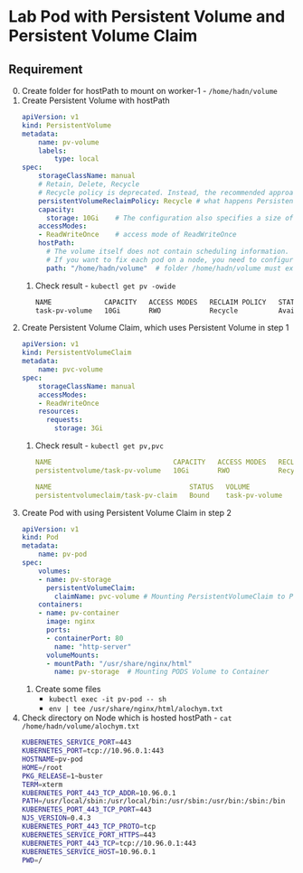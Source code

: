 # Lab Pod with Persistent Volume and Persistent Volume Claim
## Requirement
0.  Create folder for hostPath to mount on worker-1 - `/home/hadn/volume`
1.  Create Persistent Volume with hostPath
    ```yaml
    apiVersion: v1
    kind: PersistentVolume
    metadata:
        name: pv-volume
        labels:
            type: local
    spec:
        storageClassName: manual
        # Retain, Delete, Recycle
        # Recycle policy is deprecated. Instead, the recommended approach is to use dynamic provisioning.
        persistentVolumeReclaimPolicy: Recycle # what happens PersistentVolumeClaim is deleted
        capacity:
          storage: 10Gi    # The configuration also specifies a size of 10 gibibytes
        accessModes:
        - ReadWriteOnce    # access mode of ReadWriteOnce
        hostPath:
          # The volume itself does not contain scheduling information.
          # If you want to fix each pod on a node, you need to configure scheduling information, such as nodeSelector, for the pod
          path: "/home/hadn/volume"  # folder /home/hadn/volume must exist on the Node
    ```
    1.  Check result - `kubectl get pv -owide`
        ```bash
        NAME             CAPACITY   ACCESS MODES   RECLAIM POLICY   STATUS      CLAIM   STORAGECLASS   REASON   AGE   VOLUMEMODE
        task-pv-volume   10Gi       RWO            Recycle          Available                                   2s    Filesystem
        ```
2.  Create Persistent Volume Claim, which uses Persistent Volume in step 1
    ```yaml
    apiVersion: v1
    kind: PersistentVolumeClaim
    metadata:
        name: pvc-volume
    spec:
        storageClassName: manual
        accessModes:
        - ReadWriteOnce
        resources:
          requests:
            storage: 3Gi
    ```
    1.  Check result - `kubectl get pv,pvc`
        ```yaml
        NAME                              CAPACITY   ACCESS MODES   RECLAIM POLICY   STATUS   CLAIM                   STORAGECLASS   REASON   AGE
        persistentvolume/task-pv-volume   10Gi       RWO            Recycle          Bound    default/task-pv-claim                           2m51s

        NAME                                  STATUS   VOLUME           CAPACITY   ACCESS MODES   STORAGECLASS   AGE
        persistentvolumeclaim/task-pv-claim   Bound    task-pv-volume   10Gi       RWO                           23s
        ```
3.  Create Pod with using Persistent Volume Claim in step 2
    ```yaml
    apiVersion: v1
    kind: Pod
    metadata:
        name: pv-pod
    spec:
        volumes:
        - name: pv-storage
          persistentVolumeClaim:
            claimName: pvc-volume # Mounting PersistentVolumeClaim to POD
        containers:
        - name: pv-container
          image: nginx
          ports:
          - containerPort: 80
            name: "http-server"
          volumeMounts:
          - mountPath: "/usr/share/nginx/html"
            name: pv-storage  # Mounting PODS Volume to Container
    ```
    1.  Create some files
        -   `kubectl exec -it pv-pod -- sh`
        -   `env | tee /usr/share/nginx/html/alochym.txt`
4.  Check directory on Node which is hosted hostPath - `cat /home/hadn/volume/alochym.txt`
    ```bash
    KUBERNETES_SERVICE_PORT=443
    KUBERNETES_PORT=tcp://10.96.0.1:443
    HOSTNAME=pv-pod
    HOME=/root
    PKG_RELEASE=1~buster
    TERM=xterm
    KUBERNETES_PORT_443_TCP_ADDR=10.96.0.1
    PATH=/usr/local/sbin:/usr/local/bin:/usr/sbin:/usr/bin:/sbin:/bin
    KUBERNETES_PORT_443_TCP_PORT=443
    NJS_VERSION=0.4.3
    KUBERNETES_PORT_443_TCP_PROTO=tcp
    KUBERNETES_SERVICE_PORT_HTTPS=443
    KUBERNETES_PORT_443_TCP=tcp://10.96.0.1:443
    KUBERNETES_SERVICE_HOST=10.96.0.1
    PWD=/
    ```
